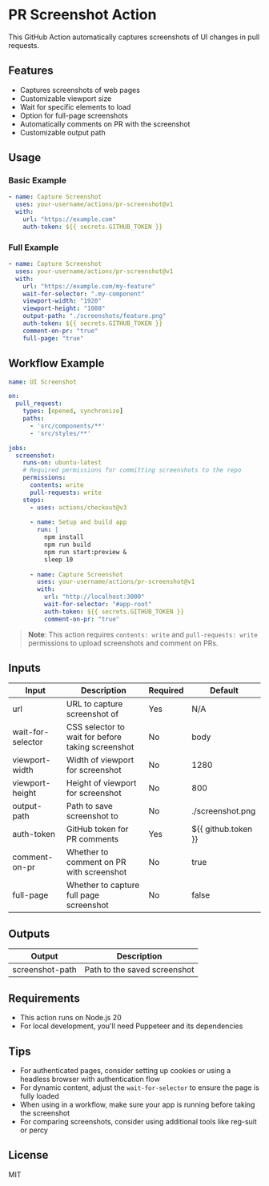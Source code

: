 # PR Screenshot Action

This GitHub Action automatically captures screenshots of UI changes in pull requests.

## Features

- Captures screenshots of web pages
- Customizable viewport size
- Wait for specific elements to load
- Option for full-page screenshots
- Automatically comments on PR with the screenshot
- Customizable output path

## Usage

### Basic Example

```yaml
- name: Capture Screenshot
  uses: your-username/actions/pr-screenshot@v1
  with:
    url: "https://example.com"
    auth-token: ${{ secrets.GITHUB_TOKEN }}
```

### Full Example

```yaml
- name: Capture Screenshot
  uses: your-username/actions/pr-screenshot@v1
  with:
    url: "https://example.com/my-feature"
    wait-for-selector: ".my-component"
    viewport-width: "1920"
    viewport-height: "1080"
    output-path: "./screenshots/feature.png"
    auth-token: ${{ secrets.GITHUB_TOKEN }}
    comment-on-pr: "true"
    full-page: "true"
```

## Workflow Example

```yaml
name: UI Screenshot

on:
  pull_request:
    types: [opened, synchronize]
    paths:
      - 'src/components/**'
      - 'src/styles/**'

jobs:
  screenshot:
    runs-on: ubuntu-latest
    # Required permissions for committing screenshots to the repo
    permissions:
      contents: write
      pull-requests: write
    steps:
      - uses: actions/checkout@v3
      
      - name: Setup and build app
        run: |
          npm install
          npm run build
          npm run start:preview &
          sleep 10
      
      - name: Capture Screenshot
        uses: your-username/actions/pr-screenshot@v1
        with:
          url: "http://localhost:3000"
          wait-for-selector: "#app-root"
          auth-token: ${{ secrets.GITHUB_TOKEN }}
          comment-on-pr: "true"
```

> **Note**: This action requires `contents: write` and `pull-requests: write` permissions to upload screenshots and comment on PRs.

## Inputs

| Input | Description | Required | Default |
|-------|-------------|----------|---------|
| url | URL to capture screenshot of | Yes | N/A |
| wait-for-selector | CSS selector to wait for before taking screenshot | No | body |
| viewport-width | Width of viewport for screenshot | No | 1280 |
| viewport-height | Height of viewport for screenshot | No | 800 |
| output-path | Path to save screenshot to | No | ./screenshot.png |
| auth-token | GitHub token for PR comments | Yes | ${{ github.token }} |
| comment-on-pr | Whether to comment on PR with screenshot | No | true |
| full-page | Whether to capture full page screenshot | No | false |

## Outputs

| Output | Description |
|--------|-------------|
| screenshot-path | Path to the saved screenshot |

## Requirements

- This action runs on Node.js 20
- For local development, you'll need Puppeteer and its dependencies

## Tips

- For authenticated pages, consider setting up cookies or using a headless browser with authentication flow
- For dynamic content, adjust the `wait-for-selector` to ensure the page is fully loaded
- When using in a workflow, make sure your app is running before taking the screenshot
- For comparing screenshots, consider using additional tools like reg-suit or percy

## License

MIT
